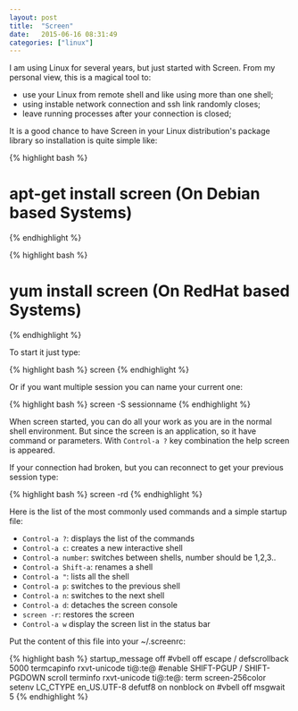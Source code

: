 ```yaml
---
layout: post
title:  "Screen"
date:   2015-06-16 08:31:49
categories: ["linux"]
---
```


I am using Linux for several years, but just started with Screen. From my personal view, this is a magical tool to:

* use your Linux from remote shell and like using more than one shell;
* using instable network connection and ssh link randomly closes;
* leave running processes after your connection is closed;

It is a good chance to have Screen in your Linux distribution's package library so installation is quite simple like:

{% highlight bash %}
# apt-get install screen (On Debian based Systems)
{% endhighlight %}

{% highlight bash %}
# yum install screen (On RedHat based Systems)
{% endhighlight %}

To start it just type:

{% highlight bash %}
screen
{% endhighlight %}

Or if you want multiple session you can name your current one:

{% highlight bash %}
screen -S sessionname
{% endhighlight %}

When screen started, you can do all your work as you are in the normal shell environment. But since the screen is an application, so it have command or parameters. With `Control-a ?` key combination the help screen is appeared.


If your connection had broken, but you can reconnect to get your previous session type:

{% highlight bash %}
screen -rd
{% endhighlight %}

Here is the list of the most commonly used commands and a simple startup file:

* `Control-a ?`: displays the list of the commands
* `Control-a c`: creates a new interactive shell
* `Control-a number`: switches between shells, number should be 1,2,3..
* `Control-a Shift-a`: renames a shell
* `Control-a "`: lists all the shell
* `Control-a p`: switches to the previous shell
* `Control-a n`: switches to the next shell
* `Control-a d`: detaches the screen console
* `screen -r`: restores the screen
* `Control-a w` display the screen list in the status bar

Put the content of this file into your ~/.screenrc:

{% highlight bash %}
startup_message off
#vbell off
escape /
defscrollback 5000
termcapinfo rxvt-unicode ti@:te@     #enable SHIFT-PGUP / SHIFT-PGDOWN scroll
terminfo rxvt-unicode ti@:te@:
term screen-256color
setenv LC_CTYPE en_US.UTF-8
defutf8 on
nonblock on
#vbell off
msgwait 5
{% endhighlight %}

